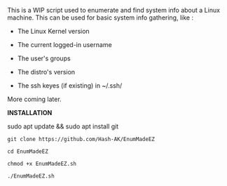 This is a WIP script used to enumerate and find system info about a Linux machine. This can be used for basic system info gathering, like : 

- The Linux Kernel version 

- The current logged-in username

- The user's groups

- The distro's version

- The ssh keyes (if existing) in ~/.ssh/

More coming later. 

****INSTALLATION****

sudo apt update && sudo apt install git

`git clone https://github.com/Hash-AK/EnumMadeEZ`

`cd EnumMadeEZ`

`chmod +x EnumMadeEZ.sh`

`./EnumMadeEZ.sh`

